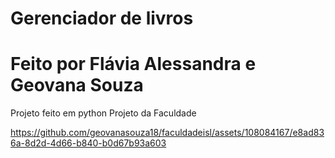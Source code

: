# Gerenciador de livros
# Feito por Flávia Alessandra e Geovana Souza
Projeto feito em python
Projeto da Faculdade

https://github.com/geovanasouza18/faculdadeisl/assets/108084167/e8ad836a-8d2d-4d66-b840-b0d67b93a603

